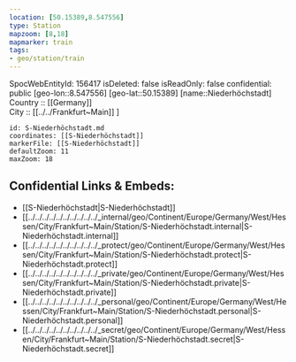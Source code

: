 ```yaml
---
location: [50.15389,8.547556] 
type: Station 
mapzoom: [8,18] 
mapmarker: train 
tags:
- geo/station/train
---
```

SpocWebEntityId: 156417
isDeleted: false
isReadOnly: false
confidential: public
[geo-lon::8.547556] 
[geo-lat::50.15389] 
[name::Niederhöchstadt] 
Country :: [[Germany]]  
City :: [[../../Frankfurt~Main]] ] 


```leaflet
id: S-Niederhöchstadt.md
coordinates: [[S-Niederhöchstadt]] 
markerFile: [[S-Niederhöchstadt]] 
defaultZoom: 11 
maxZoom: 18
```


## Confidential Links & Embeds: 
- [[S-Niederhöchstadt|S-Niederhöchstadt]] 
- [[../../../../../../../../../../_internal/geo/Continent/Europe/Germany/West/Hessen/City/Frankfurt~Main/Station/S-Niederhöchstadt.internal|S-Niederhöchstadt.internal]] 
- [[../../../../../../../../../../_protect/geo/Continent/Europe/Germany/West/Hessen/City/Frankfurt~Main/Station/S-Niederhöchstadt.protect|S-Niederhöchstadt.protect]] 
- [[../../../../../../../../../../_private/geo/Continent/Europe/Germany/West/Hessen/City/Frankfurt~Main/Station/S-Niederhöchstadt.private|S-Niederhöchstadt.private]] 
- [[../../../../../../../../../../_personal/geo/Continent/Europe/Germany/West/Hessen/City/Frankfurt~Main/Station/S-Niederhöchstadt.personal|S-Niederhöchstadt.personal]] 
- [[../../../../../../../../../../_secret/geo/Continent/Europe/Germany/West/Hessen/City/Frankfurt~Main/Station/S-Niederhöchstadt.secret|S-Niederhöchstadt.secret]] 
